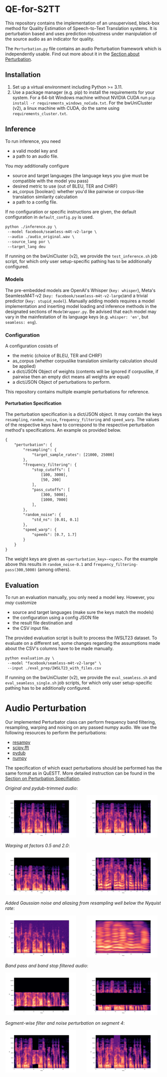 # QE-for-S2TT

This repository contains the implementation of an unsupervised, black-box method for Quality Estimation of Speech-to-Text Translation systems. It is perturbation based and uses prediction robustness under manipulation of the source audio as an indicator for quality.

The `Perturbation.py` file contains an audio Perturbation framework which is independently usable. Find out more about it in the [Section about Perturbation](#audio-perturbation).

## Installation

1. Set up a virtual environment including Python >= 3.11.
2. Use a package manager (e.g. pip) to install the requirements for your system. For a 64-bit Windows machine without NVIDIA CUDA run `pip install -r requirements_windows_noCuda.txt`. For the bwUniCluster (v2), a linux machine with CUDA, do the same using `requirements_cluster.txt`.

## Inference

To run inference, you need

- a valid model key and
- a path to an audio file.

You _may_ additionally configure

- source and target languages (the language keys you give must be compatible with the model you pass)
- desired metric to use (out of BLEU, TER and CHRF)
- as_corpus [boolean]: whether you'd like pairwise or corpus-like translation similarity calculation
- a path to a config file.

If no configuration or specific instructions are given, the default configuration in `default_config.py` is used.

```
python ./inference.py \
 --model facebook/seamless-m4t-v2-large \
 --audio ./audio_original.wav \
 --source_lang por \
 --target_lang deu
```

If running on the bwUniCluster (v2), we provide the `test_inference.sh` job script, for which only user setup-specific pathing has to be additionally configured.

### Models

The pre-embedded models are OpenAI's Whisper (`key: whisper`), Meta's SeamlessM4T-v2 (`key: facebook/seamless-m4t-v2-large`)and a trivial predictor (`key: stupid_model`). Manually adding models requires a model implementation and inserting model loading and inference methods in the designated sections of `ModelWrapper.py`.
Be advised that each model may vary in the mainfestation of its language keys (e.g. `whisper: 'en'`, but `seamless: eng`).

### Configuration

A configuration cosists of

- the metric (choice of BLEU, TER and CHRF)
- as_corpus (whether corpuslike translation similarity calculation should be applied)
- a dict/JSON Object of weights (contents will be ignored if corpuslike, if pairwise then an empty dict means all weights are equal)
- a dict/JSON Object of perturbations to perform.

This repository contains multiple example perturbations for reference.

#### Perturbation Specification

The perturbation specification is a dict/JSON object. It may contain the keys `resampling`, `random_noise`, `frequency_filtering` and `speed_warp`. The values of the respective keys have to correspond to the respective perturbation method's specifications. An example os provided below.

```
{
    "perturbation": {
        "resampling": {
            "target_sample_rates": [21000, 25000]
        },
        "frequency_filtering": {
            "stop_cutoffs": [
                [100, 3000],
                [50, 200]
            ],
            "pass_cutoffs": [
                [300, 5000],
                [1000, 7000]
            ],
        },
        "random_noise": {
            "std_ns": [0.01, 0.1]
        },
        "speed_warp": {
            "speeds": [0.7, 1.7]
        }
    }
}
```

The weight keys are given as `<perturbation_key>-<spec>`. For the example above this results in `random_noise-0.1` and `frequency_filtering-pass(300,5000)` (among others).

## Evaluation

To run an evaluation manually, you only need a model key. However, you _may_ customize

- source and target languages (make sure the keys match the models)
- the configuration using a config JSON file
- the result file destination and
- the CSV input file.

The provided evaluation script is built to process the IWSLT23 dataset. To evaluate on a different set, some changes regarding the assumptions made about the CSV's columns have to be made manually.

```
python evaluation.py \
 --model "facebook/seamless-m4t-v2-large" \
 --input ./eval_prep/IWSLT23_with_files.csv
```

If running on the bwUniCluster (v2), we provide the `eval_seamless.sh` and `eval_seamless_single.sh` job scripts, for which only user setup-specific pathing has to be additionally configured.

# Audio Perturbation

Our implemented Perturbator class can perform frequency band filtering, resampling, warping and noising on any passed numpy audio. We use the following resources to perform the perturbations:

- [resampy](https://github.com/bmcfee/resampy)
- [scipy.fft](https://docs.scipy.org/doc/scipy/tutorial/fft.html)
- [pydub](https://github.com/jiaaro/pydub)
- [numpy](https://numpy.org/)

The specification of which exact perturbations should be performed has the same format as in QuESTT. More detailed instruction can be found in the [Section on Perturbation Specifiation](#perturbation-specification).

_Original and pydub-trimmed audio_:

<p>
  <img alt="original audio spectrogram" src="exhibition_data/original.png" width="45%">
&nbsp; &nbsp; &nbsp; &nbsp;
  <img alt="trimmed audio spectrogram" src="exhibition_data/original_trimmed.png" width="45%">
</p>

_Warping at factors 0.5 and 2.0_:

<p>
  <img alt="warping at 0.5 spectrogram" src="exhibition_data/whole_perturbed/speed_warp-0.5.png" width="45%">
&nbsp; &nbsp; &nbsp; &nbsp;
  <img alt="warping at 2.0 spectrogram" src="exhibition_data/whole_perturbed/speed_warp-2.png" width="45%">
</p>

_Added Gaussian noise and aliasing from resampling well below the Nyquist rate_:

<p>
  <img alt="added gaussian noise spectrogram" src="exhibition_data/whole_perturbed/random_noise-0.007.png" width="45%">
&nbsp; &nbsp; &nbsp; &nbsp;
  <img alt="aliasing from heavy resampling spectrogram" src="exhibition_data/whole_perturbed/resampling-4000.png" width="45%">
</p>

_Band pass and band stop filtered audio_:

<p>
  <img alt="band pass spectrogram" src="exhibition_data/whole_perturbed/frequency_filtering-pass(500,%203000).png" width="45%">
&nbsp; &nbsp; &nbsp; &nbsp;
  <img alt="band stop spectrogram" src="exhibition_data/whole_perturbed/frequency_filtering-stop(500, 3000).png" width="45%">
</p>

_Segment-wise filter and noise perturbation on segment 4_:

<p>
  <img alt="segment pass filter spectrogram" src="exhibition_data/segment_perturbed/seg-4_pass(500, 3000).png" width="45%">
&nbsp; &nbsp; &nbsp; &nbsp;
  <img alt="segment gaussian noise spectrogram" src="exhibition_data/segment_perturbed/seg-4_0.007.png" width="45%">
</p>
